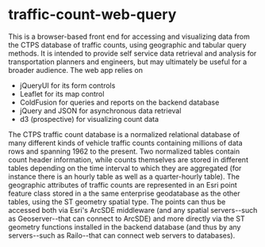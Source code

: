 # traffic-count-web-query
This is a browser-based front end for accessing and visualizing data from the CTPS database of traffic counts, using geographic and tabular query methods. It is intended to provide self service data retrieval and analysis for transportation planners and engineers, but may ultimately be useful for a broader audience. The web app relies on
* jQueryUI for its form controls
* Leaflet for its map control
* ColdFusion for queries and reports on the backend database
* jQuery and JSON for asynchronous data retrieval
* d3 (prospective) for visualizing count data

The CTPS traffic count database is a normalized relational database of many different kinds of vehicle traffic counts containing millions of data rows and spanning 1962 to the present. Two normalized tables contain count header information, while counts themselves are stored in different tables depending on the time interval to which they are aggregated (for instance there is an hourly table as well as a quarter-hourly table). The geographic attributes of traffic counts are represented in an Esri point feature class stored in a the same enterprise geodatabase as the other tables, using the ST geometry spatial type. The points can thus be accessed both via Esri's ArcSDE middleware (and any spatial servers--such as Geoserver--that can connect to ArcSDE) and more directly via the ST geometry functions installed in the backend database (and thus by any servers--such as Railo--that can connect web servers to databases).
